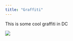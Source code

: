 ```yaml
---
title: "Graffiti"
---
```


This is some cool graffiti in DC


<img src="/Blog/img/graffiti.png"
		class=pic>
